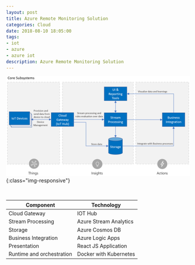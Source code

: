 ```yaml
---
layout: post
title: Azure Remote Monitoring Solution
categories: Cloud
date: 2018-08-10 18:05:00
tags:
- iot
- azure
- azure iot
description: Azure Remote Monitoring Solution 
---
```


![Azure](/img/AzureIOT/remote_monitoring_system.jpg){:class="img-responsive"} 

<br/>

| Component                 	| Technology             	|
|---------------------------	|------------------------	|
| Cloud Gateway             	| IOT Hub                	|
| Stream Processing         	| Azure Stream Analytics 	|
| Storage                   	|  Azure Cosmos DB       	|
| Business Integration      	| Azure Logic Apps       	|
| Presentation              	| React JS Application   	|
| Runtime and orchestration 	| Docker with Kubernetes 	|


